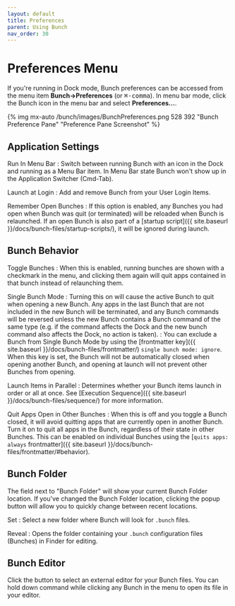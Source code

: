 ```yaml
---
layout: default
title: Preferences
parent: Using Bunch
nav_order: 30
---
```

# Preferences Menu

If you're running in Dock mode, Bunch preferences can be accessed from the menu item __Bunch->Preferences__ (or <kbd>⌘-comma</kbd>). In menu bar mode, click the Bunch icon in the menu bar and select __Preferences...__.

{% img mx-auto /bunch/images/BunchPreferences.png 528 392 "Bunch Preference Pane" "Preference Pane Screenshot" %}

## Application Settings

Run In Menu Bar
: Switch between running Bunch with an icon in the Dock and running as a Menu Bar item. In Menu Bar state Bunch won't show up in the Application Switcher (Cmd-Tab).

Launch at Login
: Add and remove Bunch from your User Login Items.

Remember Open Bunches
: If this option is enabled, any Bunches you had open when Bunch was quit (or terminated) will be reloaded when Bunch is relaunched. If an open Bunch is also part of a [startup script]({{ site.baseurl }}/docs/bunch-files/startup-scripts/), it will be ignored during launch.

## Bunch Behavior

Toggle Bunches
: When this is enabled, running bunches are shown with a checkmark in the menu, and clicking them again will quit apps contained in that bunch instead of relaunching them.

Single Bunch Mode
: Turning this on will cause the active Bunch to quit when opening a new Bunch. Any apps in the last Bunch that are not included in the new Bunch will be terminated, and any Bunch commands will be reversed unless the new Bunch contains a Bunch command of the same type (e.g. if the command affects the Dock and the new bunch command also affects the Dock, no action is taken).
: You can exclude a Bunch from Single Bunch Mode by using the [frontmatter key]({{ site.baseurl }}/docs/bunch-files/frontmatter/) `single bunch mode: ignore`. When this key is set, the Bunch will not be automatically closed when opening another Bunch, and opening at launch will not prevent other Bunches from opening.

Launch Items in Parallel
: Determines whether your Bunch items launch in order or all at once. See [Execution Sequence]({{ site.baseurl }}/docs/bunch-files/sequence/) for more information.

Quit Apps Open in Other Bunches
: When this is off and you toggle a Bunch closed, it will avoid quitting apps that are currently open in another Bunch. Turn it on to quit all apps in the Bunch, regardless of their state in other Bunches. This can be enabled on individual Bunches using the [`quits apps: always` frontmatter]({{ site.baseurl }}/docs/bunch-files/frontmatter/#behavior).

## Bunch Folder

The field next to "Bunch Folder" will show your current Bunch Folder location. If you've changed the Bunch Folder location, clicking the popup button will allow you to quickly change between recent locations.

Set
: Select a new folder where Bunch will look for `.bunch` files.

Reveal
: Opens the folder containing your `.bunch` configuration files (Bunches) in Finder for editing.

## Bunch Editor

Click the button to select an external editor for your Bunch files. You can hold down command while clicking any Bunch in the menu to open its file in your editor.


